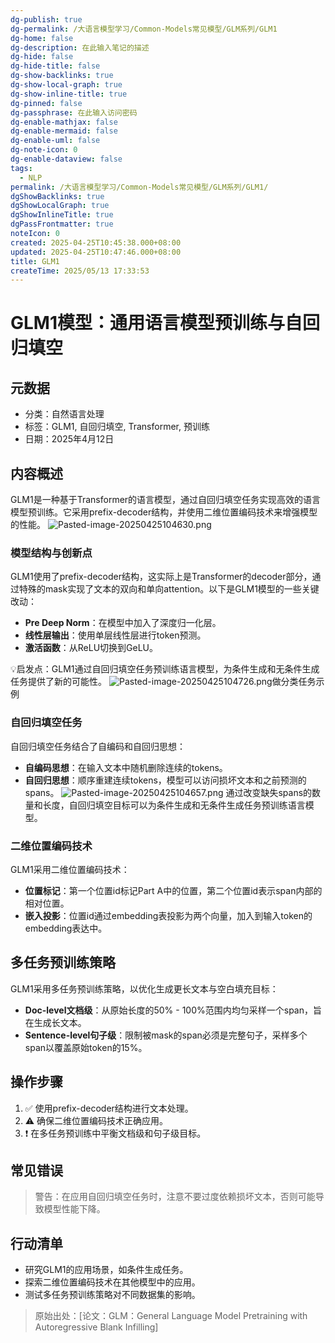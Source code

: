```yaml
---
dg-publish: true
dg-permalink: /大语言模型学习/Common-Models常见模型/GLM系列/GLM1
dg-home: false
dg-description: 在此输入笔记的描述
dg-hide: false
dg-hide-title: false
dg-show-backlinks: true
dg-show-local-graph: true
dg-show-inline-title: true
dg-pinned: false
dg-passphrase: 在此输入访问密码
dg-enable-mathjax: false
dg-enable-mermaid: false
dg-enable-uml: false
dg-note-icon: 0
dg-enable-dataview: false
tags:
  - NLP
permalink: /大语言模型学习/Common-Models常见模型/GLM系列/GLM1/
dgShowBacklinks: true
dgShowLocalGraph: true
dgShowInlineTitle: true
dgPassFrontmatter: true
noteIcon: 0
created: 2025-04-25T10:45:38.000+08:00
updated: 2025-04-25T10:47:46.000+08:00
title: GLM1
createTime: 2025/05/13 17:33:53
---
```




# GLM1模型：通用语言模型预训练与自回归填空

## 元数据
- 分类：自然语言处理
- 标签：GLM1, 自回归填空, Transformer, 预训练
- 日期：2025年4月12日


## 内容概述
GLM1是一种基于Transformer的语言模型，通过自回归填空任务实现高效的语言模型预训练。它采用prefix-decoder结构，并使用二维位置编码技术来增强模型的性能。
	![Pasted-image-20250425104630.png](../../.vuepress/public/img/user/%E9%99%84%E4%BB%B6/Pasted%20image%2020250425104630.png)

### 模型结构与创新点
GLM1使用了prefix-decoder结构，这实际上是Transformer的decoder部分，通过特殊的mask实现了文本的双向和单向attention。以下是GLM1模型的一些关键改动：

- **Pre Deep Norm**：在模型中加入了深度归一化层。
- **线性层输出**：使用单层线性层进行token预测。
- **激活函数**：从ReLU切换到GeLU。

💡启发点：GLM1通过自回归填空任务预训练语言模型，为条件生成和无条件生成任务提供了新的可能性。
![Pasted-image-20250425104726.png](../../.vuepress/public/img/user/%E9%99%84%E4%BB%B6/Pasted%20image%2020250425104726.png)做分类任务示例


### 自回归填空任务
自回归填空任务结合了自编码和自回归思想：

- **自编码思想**：在输入文本中随机删除连续的tokens。
- **自回归思想**：顺序重建连续tokens，模型可以访问损坏文本和之前预测的spans。
![Pasted-image-20250425104657.png](../../.vuepress/public/img/user/%E9%99%84%E4%BB%B6/Pasted%20image%2020250425104657.png)
通过改变缺失spans的数量和长度，自回归填空目标可以为条件生成和无条件生成任务预训练语言模型。


### 二维位置编码技术
GLM1采用二维位置编码技术：

- **位置标记**：第一个位置id标记Part A中的位置，第二个位置id表示span内部的相对位置。
- **嵌入投影**：位置id通过embedding表投影为两个向量，加入到输入token的embedding表达中。


## 多任务预训练策略
GLM1采用多任务预训练策略，以优化生成更长文本与空白填充目标：

- **Doc-level文档级**：从原始长度的50% - 100%范围内均匀采样一个span，旨在生成长文本。
- **Sentence-level句子级**：限制被mask的span必须是完整句子，采样多个span以覆盖原始token的15%。


## 操作步骤
1. ✅ 使用prefix-decoder结构进行文本处理。
2. ⚠ 确保二维位置编码技术正确应用。
3. ❗ 在多任务预训练中平衡文档级和句子级目标。


## 常见错误
> 警告：在应用自回归填空任务时，注意不要过度依赖损坏文本，否则可能导致模型性能下降。


## 行动清单
- 研究GLM1的应用场景，如条件生成任务。
- 探索二维位置编码技术在其他模型中的应用。
- 测试多任务预训练策略对不同数据集的影响。

> 原始出处：[论文：GLM：General Language Model Pretraining with Autoregressive Blank Infilling]
